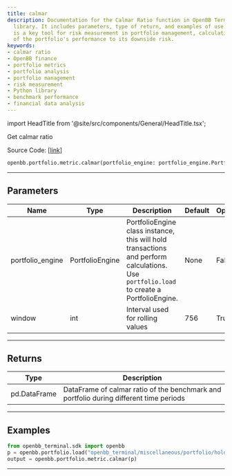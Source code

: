 ```yaml
---
title: calmar
description: Documentation for the Calmar Ratio function in OpenBB Terminal, a Python
  library. It includes parameters, type of return, and examples of use. This function
  is a key tool for risk measurement in portfolio management, calculating the ratio
  of the portfolio's performance to its downside risk.
keywords:
- calmar ratio
- OpenBB finance
- portfolio metrics
- portfolio analysis
- portfolio management
- risk measurement
- Python library
- benchmark performance
- financial data analysis
---
```


import HeadTitle from '@site/src/components/General/HeadTitle.tsx';

<HeadTitle title="portfolio.metric.calmar - Reference | OpenBB SDK Docs" />

Get calmar ratio

Source Code: [[link](https://github.com/OpenBB-finance/OpenBBTerminal/tree/main/openbb_terminal/portfolio/portfolio_model.py#L1564)]

```python wordwrap
openbb.portfolio.metric.calmar(portfolio_engine: portfolio_engine.PortfolioEngine, window: int = 756)
```

---

## Parameters

| Name | Type | Description | Default | Optional |
| ---- | ---- | ----------- | ------- | -------- |
| portfolio_engine | PortfolioEngine | PortfolioEngine class instance, this will hold transactions and perform calculations.<br/>Use `portfolio.load` to create a PortfolioEngine. | None | False |
| window | int | Interval used for rolling values | 756 | True |


---

## Returns

| Type | Description |
| ---- | ----------- |
| pd.DataFrame | DataFrame of calmar ratio of the benchmark and portfolio during different time periods |
---

## Examples

```python
from openbb_terminal.sdk import openbb
p = openbb.portfolio.load("openbb_terminal/miscellaneous/portfolio/holdings_example.xlsx")
output = openbb.portfolio.metric.calmar(p)
```

---

